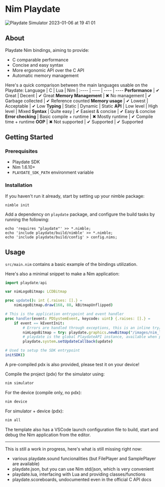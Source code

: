 # Nim Playdate
![Playdate Simulator 2023-01-06 at 19 41 01](https://user-images.githubusercontent.com/19392104/211077589-09d1c9ee-02a4-4804-8c2b-6a8ad1850ec3.png)

## About
Playdate Nim bindings, aiming to provide:
- C comparable performance
- Concise and easy syntax
- More ergonomic API over the C API
- Automatic memory management

Here's a quick comparison between the main languages usable on the Playdate:
Language | C | Lua | Nim  |
:---- | ---- | ---- | ----
**Performance** | ✔ Great | Decent | ✔ Great
**Memory Management** | ✖ No management | ✔ Garbage collected | ✔ Reference counted
**Memory usage** | ✔ Lowest | Acceptable | ✔ Low
**Typing** | Static | Dynamic | Static
**API** | Low level | High level | Mixed
**Syntax** | Quite easy | ✔ Easiest & concise | ✔ Easy & concise
**Error checking** | Basic compile + runtime | ✖ Mostly runtime | ✔ Compile time + runtime
**OOP** | ✖ Not supported | ✔ Supported | ✔ Supported

## Getting Started

### Prerequisites

- Playdate SDK
- Nim 1.6.10+
- `PLAYDATE_SDK_PATH` environment variable

### Installation

If you haven't run it already, start by setting up your nimble package:

```
nimble init
```

Add a dependency on `playdate` package, and configure the build tasks by running the following:

```
echo 'requires "playdate"' >> *.nimble;
echo 'include playdate/build/nimble' >> *.nimble;
echo 'include playdate/build/config' > config.nims;
```

## Usage

`src/main.nim` contains a basic example of the bindings utilization.

Here's also a minimal snippet to make a Nim application:
```nim
import playdate/api

var nimLogoBitmap: LCDBitmap

proc update(): int {.raises: [].} =
    nimLogoBitmap.draw(168, 88, kBitmapUnflipped)

# This is the application entrypoint and event handler
proc handler(event: PDSystemEvent, keycode: uint) {.raises: [].} =
    if event == kEventInit:
        # Errors are handled through exceptions, this is an inline try/except
        nimLogoBitmap = try: playdate.graphics.newBitmap("/images/nim_logo") except: nil
        # playdate is the global PlaydateAPI instance, available when playdate/api is imported 
        playdate.system.setUpdateCallback(update)

# Used to setup the SDK entrypoint
initSDK()
```

A pre-compiled pdx is also provided, please test it on your device!

Compile the project (pdx) for the simulator using:
```sh
nim simulator
```
For the device (compile only, no pdx):
```sh
nim device
```
For simulator + device (pdx):
```sh
nim all
```

The template also has a VSCode launch configuration file to build, start and debug the Nim application from the editor.

---
This is still a work in progress, here's what is still missing right now:
- various playdate.sound funcionalities (but FilePlayer and SamplePlayer are available)
- playdate.json, but you can use Nim std/json, which is very convenient
- playdate.lua, interfacing with Lua and providing classes/functions
- playdate.scoreboards, undocumented even in the official C API docs
